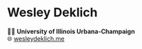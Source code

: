 # Wesley Deklich

👨‍🎓 **University of Illinois Urbana-Champaign**  
🌐 [wesleydeklich.me](https://wesleydeklich.me)
